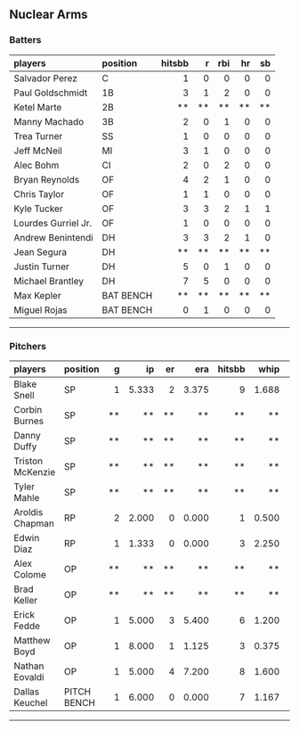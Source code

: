 ## Nuclear Arms

### Batters

 
|players             |position  | hitsbb|  r| rbi| hr| sb| 
|:-------------------|:---------|------:|--:|---:|--:|--:| 
|Salvador Perez      |C         |      1|  0|   0|  0|  0| 
|Paul Goldschmidt    |1B        |      3|  1|   2|  0|  0| 
|Ketel Marte         |2B        |     **| **|  **| **| **| 
|Manny Machado       |3B        |      2|  0|   1|  0|  0| 
|Trea Turner         |SS        |      1|  0|   0|  0|  0| 
|Jeff McNeil         |MI        |      3|  1|   0|  0|  0| 
|Alec Bohm           |CI        |      2|  0|   2|  0|  0| 
|Bryan Reynolds      |OF        |      4|  2|   1|  0|  0| 
|Chris Taylor        |OF        |      1|  1|   0|  0|  0| 
|Kyle Tucker         |OF        |      3|  3|   2|  1|  1| 
|Lourdes Gurriel Jr. |OF        |      1|  0|   0|  0|  0| 
|Andrew Benintendi   |DH        |      3|  3|   2|  1|  0| 
|Jean Segura         |DH        |     **| **|  **| **| **| 
|Justin Turner       |DH        |      5|  0|   1|  0|  0| 
|Michael Brantley    |DH        |      7|  5|   0|  0|  0| 
|Max Kepler          |BAT BENCH |     **| **|  **| **| **| 
|Miguel Rojas        |BAT BENCH |      0|  1|   0|  0|  0| 


* * *

### Pitchers

 
|players          |position    |  g|    ip| er|   era| hitsbb|  whip| so|  w| sv| 
|:----------------|:-----------|--:|-----:|--:|-----:|------:|-----:|--:|--:|--:| 
|Blake Snell      |SP          |  1| 5.333|  2| 3.375|      9| 1.688|  7|  0|  0| 
|Corbin Burnes    |SP          | **|    **| **|    **|     **|    **| **| **| **| 
|Danny Duffy      |SP          | **|    **| **|    **|     **|    **| **| **| **| 
|Triston McKenzie |SP          | **|    **| **|    **|     **|    **| **| **| **| 
|Tyler Mahle      |SP          | **|    **| **|    **|     **|    **| **| **| **| 
|Aroldis Chapman  |RP          |  2| 2.000|  0| 0.000|      1| 0.500|  4|  0|  2| 
|Edwin Diaz       |RP          |  1| 1.333|  0| 0.000|      3| 2.250|  2|  0|  0| 
|Alex Colome      |OP          | **|    **| **|    **|     **|    **| **| **| **| 
|Brad Keller      |OP          | **|    **| **|    **|     **|    **| **| **| **| 
|Erick Fedde      |OP          |  1| 5.000|  3| 5.400|      6| 1.200|  3|  0|  0| 
|Matthew Boyd     |OP          |  1| 8.000|  1| 1.125|      3| 0.375|  3|  0|  0| 
|Nathan Eovaldi   |OP          |  1| 5.000|  4| 7.200|      8| 1.600|  3|  0|  0| 
|Dallas Keuchel   |PITCH BENCH |  1| 6.000|  0| 0.000|      7| 1.167|  2|  0|  0| 


* * *


